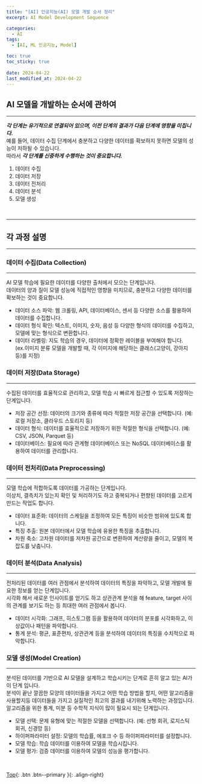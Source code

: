 ```yaml
---
title: "[AI] 인공지능(AI) 모델 개발 순서 정리"
excerpt: AI Model Development Sequence

categories:
  - AI
tags:
  - [AI, ML 인공지능, Model]

toc: true
toc_sticky: true
 
date: 2024-04-22
last_modified_at: 2024-04-22
---
```


## AI 모델을 개발하는 순서에 관하여
---

***각 단계는 유기적으로 연결되어 있으며, 이전 단계의 결과가 다음 단계에 영향을 미칩니다.*** <br> 
예를 들어, 데이터 수집 단계에서 충분하고 다양한 데이터를 확보하지 못하면 모델의 성능이 저하될 수 있습니다. <br> 
따라서  ***각 단계를 신중하게 수행하는 것이 중요합니다.***  <br> 

1. 데이터 수집
2. 데이터 저장
3. 데이터 전처리
4. 데이터 분석
5. 모델 생성


<br> 

---
## 각 과정 설명
---

### 데이터 수집(Data Collection)
---
AI 모델 학습에 필요한 데이터를 다양한 출처에서 모으는 단계입니다. <br> 
데이터의 양과 질이 모델 성능에 직접적인 영향을 미치므로, 충분하고 다양한 데이터를 확보하는 것이 중요합니다. <br>

* 데이터 소스 파악: 웹 크롤링, API, 데이터베이스, 센서 등 다양한 소스를 활용하여 데이터를 수집합니다.
* 데이터 형식 확인: 텍스트, 이미지, 숫자, 음성 등 다양한 형식의 데이터를 수집하고, 모델에 맞는 형식으로 변환합니다.
* 데이터 라벨링: 지도 학습의 경우, 데이터에 정확한 레이블을 부여해야 합니다.<br> (ex.이미지 분류 모델을 개발할 때, 각 이미지에 해당하는 클래스(고양이, 강아지 등)를 지정)


### 데이터 저장(Data Storage)
---
수집된 데이터를 효율적으로 관리하고, 모델 학습 시 빠르게 접근할 수 있도록 저장하는 단계입니다.<br>

* 저장 공간 선정: 데이터의 크기와 종류에 따라 적절한 저장 공간을 선택합니다. (예: 로컬 저장소, 클라우드 스토리지 등)
* 데이터 형식: 데이터를 효율적으로 저장하기 위한 적절한 형식을 선택합니다. (예: CSV, JSON, Parquet 등)
* 데이터베이스: 필요에 따라 관계형 데이터베이스 또는 NoSQL 데이터베이스를 활용하여 데이터를 관리합니다.


### 데이터 전처리(Data Preprocessing)
---
모델 학습에 적합하도록 데이터를 가공하는 단계입니다.<br>
이상치, 결측치가 있는지 확인 및 처리하기도 하고 중복되거나 편향된 데이터를 고르게 만드는 작업도 합니다.<br>

* 데이터 표준화: 데이터의 스케일을 조정하여 모든 특징이 비슷한 범위에 있도록 합니다.
* 특징 추출: 원본 데이터에서 모델 학습에 유용한 특징을 추출합니다.
* 차원 축소: 고차원 데이터를 저차원 공간으로 변환하여 계산량을 줄이고, 모델의 복잡도를 낮춥니다.


### 데이터 분석(Data Analysis)
---
전처리된 데이터를 여러 관점에서 분석하여 데이터의 특징을 파악하고, 모델 개발에 필요한 정보를 얻는 단계입니다.<br>
시각화 해서 새로운 인사이트를 얻기도 하고 상관관계 분석을 해 feature, target 사이의 관계를 보기도 하는 등 최대한 여러 관점에서 봅니다.<br>

* 데이터 시각화: 그래프, 히스토그램 등을 활용하여 데이터의 분포를 시각화하고, 이상값이나 패턴을 파악합니다.
* 통계 분석: 평균, 표준편차, 상관관계 등을 분석하여 데이터의 특징을 수치적으로 파악합니다.



### 모델 생성(Model Creation)
---
분석된 데이터를 기반으로 AI 모델을 설계하고 학습시키는 단계로 흔히 알고 있는 AI가 이 단계 입니다.<br>
분석이 끝난 깔끔한 모양의 데이터들을 가지고 어떤 학습 방법을 할지, 어떤 알고리즘을 사용할지등 데이터들을 가지고 실질적인 최고의 결과를 내기위해 노력하는 과정입니다.<br>
알고리즘을 위한 통계, 미분 등 수학적 지식이 많이 필요시 되는 단계입니다.<br>

* 모델 선택: 문제 유형에 맞는 적절한 모델을 선택합니다. (예: 선형 회귀, 로지스틱 회귀, 신경망 등)
* 하이퍼파라미터 설정: 모델의 학습률, 에포크 수 등 하이퍼파라미터를 설정합니다.
* 모델 학습: 학습 데이터를 이용하여 모델을 학습시킵니다.
* 모델 평가: 검증 데이터를 이용하여 모델의 성능을 평가합니다.


<br> 

[Top](#){: .btn .btn--primary }{: .align-right}